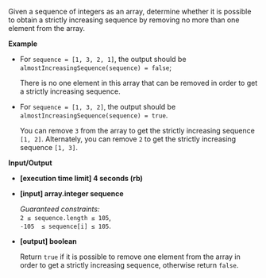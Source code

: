 
Given a sequence of integers as an array, determine whether it is possible to obtain a strictly increasing sequence by removing no more than one element from the array.

**Example**

-   For  `sequence = [1, 3, 2, 1]`, the output should be  
    `almostIncreasingSequence(sequence) = false`;
    
    There is no one element in this array that can be removed in order to get a strictly increasing sequence.
    
-   For  `sequence = [1, 3, 2]`, the output should be  
    `almostIncreasingSequence(sequence) = true`.
    
    You can remove  `3`  from the array to get the strictly increasing sequence  `[1, 2]`. Alternately, you can remove  `2`  to get the strictly increasing sequence  `[1, 3]`.
    

**Input/Output**

-   **\[execution time limit\] 4 seconds (rb)**
    
-   **\[input\] array.integer sequence**
    
    _Guaranteed constraints:_  
    `2 ≤ sequence.length ≤ 105`,  
    `-105  ≤ sequence[i] ≤ 105`.
    
-   **\[output\] boolean**
    
    Return  `true`  if it is possible to remove one element from the array in order to get a strictly increasing sequence, otherwise return  `false`.
